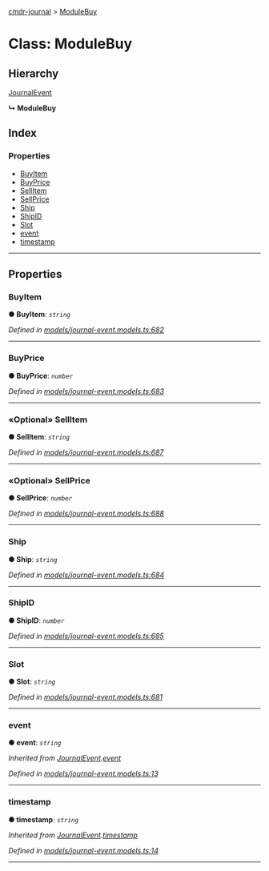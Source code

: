 [cmdr-journal](../README.md) > [ModuleBuy](../classes/modulebuy.md)



# Class: ModuleBuy

## Hierarchy


 [JournalEvent](journalevent.md)

**↳ ModuleBuy**







## Index

### Properties

* [BuyItem](modulebuy.md#buyitem)
* [BuyPrice](modulebuy.md#buyprice)
* [SellItem](modulebuy.md#sellitem)
* [SellPrice](modulebuy.md#sellprice)
* [Ship](modulebuy.md#ship)
* [ShipID](modulebuy.md#shipid)
* [Slot](modulebuy.md#slot)
* [event](modulebuy.md#event)
* [timestamp](modulebuy.md#timestamp)



---
## Properties
<a id="buyitem"></a>

###  BuyItem

**●  BuyItem**:  *`string`* 

*Defined in [models/journal-event.models.ts:682](https://github.com/chrisbruford/cmdr-journal/blob/1e4d048/src/models/journal-event.models.ts#L682)*





___

<a id="buyprice"></a>

###  BuyPrice

**●  BuyPrice**:  *`number`* 

*Defined in [models/journal-event.models.ts:683](https://github.com/chrisbruford/cmdr-journal/blob/1e4d048/src/models/journal-event.models.ts#L683)*





___

<a id="sellitem"></a>

### «Optional» SellItem

**●  SellItem**:  *`string`* 

*Defined in [models/journal-event.models.ts:687](https://github.com/chrisbruford/cmdr-journal/blob/1e4d048/src/models/journal-event.models.ts#L687)*





___

<a id="sellprice"></a>

### «Optional» SellPrice

**●  SellPrice**:  *`number`* 

*Defined in [models/journal-event.models.ts:688](https://github.com/chrisbruford/cmdr-journal/blob/1e4d048/src/models/journal-event.models.ts#L688)*





___

<a id="ship"></a>

###  Ship

**●  Ship**:  *`string`* 

*Defined in [models/journal-event.models.ts:684](https://github.com/chrisbruford/cmdr-journal/blob/1e4d048/src/models/journal-event.models.ts#L684)*





___

<a id="shipid"></a>

###  ShipID

**●  ShipID**:  *`number`* 

*Defined in [models/journal-event.models.ts:685](https://github.com/chrisbruford/cmdr-journal/blob/1e4d048/src/models/journal-event.models.ts#L685)*





___

<a id="slot"></a>

###  Slot

**●  Slot**:  *`string`* 

*Defined in [models/journal-event.models.ts:681](https://github.com/chrisbruford/cmdr-journal/blob/1e4d048/src/models/journal-event.models.ts#L681)*





___

<a id="event"></a>

###  event

**●  event**:  *`string`* 

*Inherited from [JournalEvent](journalevent.md).[event](journalevent.md#event)*

*Defined in [models/journal-event.models.ts:13](https://github.com/chrisbruford/cmdr-journal/blob/1e4d048/src/models/journal-event.models.ts#L13)*





___

<a id="timestamp"></a>

###  timestamp

**●  timestamp**:  *`string`* 

*Inherited from [JournalEvent](journalevent.md).[timestamp](journalevent.md#timestamp)*

*Defined in [models/journal-event.models.ts:14](https://github.com/chrisbruford/cmdr-journal/blob/1e4d048/src/models/journal-event.models.ts#L14)*





___


